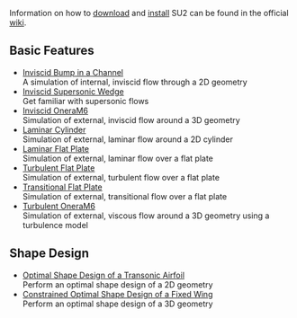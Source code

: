 Information on how to [download](https://github.com/su2code/SU2/wiki/Download) and [install](https://github.com/su2code/SU2/wiki/Installation) SU2 can be found in the official [wiki](https://github.com/su2code/SU2/wiki).


Basic Features
------

* [Inviscid Bump in a Channel](Inviscid_Bump/Inviscid_Bump)   
A simulation of internal, inviscid flow through a 2D geometry
* [Inviscid Supersonic Wedge](Inviscid_Wedge/Inviscid_Wedge)    
Get familiar with supersonic flows 
* [Inviscid OneraM6](Inviscid_OneraM6/Inviscid_OneraM6)   
Simulation of external, inviscid flow around a 3D geometry
* [Laminar Cylinder](Laminar_Cylinder/Laminar_Cylinder)    
Simulation of external, laminar flow around a 2D cylinder
* [Laminar Flat Plate](Laminar_Flat_Plate/Laminar_Flat_Plate)   
Simulation of external, laminar flow over a flat plate
* [Turbulent Flat Plate](Turbulent_Flat_Plate/Turbulent_Flat_Plate)    
Simulation of external, turbulent flow over a flat plate
* [Transitional Flat Plate](Transitional_Flat_Plate/Transitional_Flat_Plate)    
Simulation of external, transitional flow over a flat plate
* [Turbulent OneraM6](Turbulent_OneraM6/Turbulent_OneraM6)     
Simulation of external, viscous flow around a 3D geometry using a turbulence model

Shape Design
-----------
* [Optimal Shape Design of a Transonic Airfoil](Optimal_Shape_Design/Optimal_Shape_Design)    
Perform an optimal shape design of a 2D geometry
* [Constrained Optimal Shape Design of a Fixed Wing](Constrained_Optimal_Shape_Design/Constrained_Optimal_Shape_Design)    
Perform an optimal shape design of a 3D geometry

